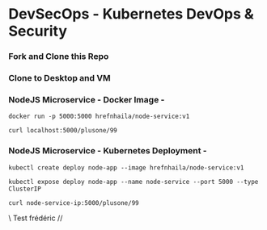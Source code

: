
# DevSecOps - Kubernetes DevOps & Security

### Fork and Clone this Repo

### Clone to Desktop and VM

### NodeJS Microservice - Docker Image -

`docker run -p 5000:5000 hrefnhaila/node-service:v1`

`curl localhost:5000/plusone/99`
 
### NodeJS Microservice - Kubernetes Deployment -
`kubectl create deploy node-app --image hrefnhaila/node-service:v1`

`kubectl expose deploy node-app --name node-service --port 5000 --type ClusterIP`

`curl node-service-ip:5000/plusone/99`

\\ Test frédéric //
